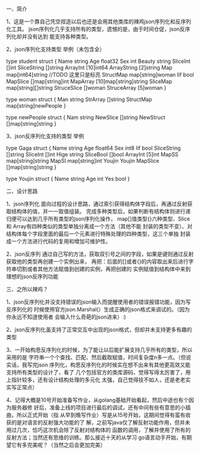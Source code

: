 一、简介

1、这是一个靠自己凭空捏造以后也还是会用其他类库的辣鸡json序列化和反序列化工具。
json序列化几乎支持所有的类型，遗憾的是，由于时间仓促，json反序列化却并没有达到
能支持各种类型。

2、json序列化支持类型 举例（未包含全）

type student struct {
	Name        string
	Age         float32
	Sex         int
	Beauty      string
	SliceInt    []int
	SliceString []string
	ArrayInt    [10]int64
	ArrayString [2]string
	Map         map[int64]string
	//TODO 这里只是标亮
	StructMap map[string]woman
	Iif       bool
	MapSlice  []map[string]int
	MapArray  [10]map[string]string
	SliceMap map[string][]string
	StruceSlice []woman
	StruceArray [5]woman
}

type woman struct {
	Man       string
	StrArray  []string
	StructMap map[string]newPeople
}

type newPeople struct {
	Nam       string
	NewSlice  []string
	NewStruct []map[string]string
}

3、json反序列化支持的类型 举例

type Gaga struct {
	Name        string
	Age         float64
	Sex         int8
	Iif         bool
	SliceString []string
	SliceInt    []int
	Hige        string
	SliceBool   []bool
	ArrayInt    [5]int
	MapSS       map[string]string
	MapSI       map[string]int
	Youjin      Youjin
	MapSlice    []map[string]string
}

type Youjin struct {
	Name string
	Age  int
	Yes  bool
}

二、设计思路

1、json序列化
面向过程的设计思路，通过索引获得结构体字段后，再通过反射获取结构体的值，并一一取值组装。
完成多种类型后，如果判断有结构体则进行递归便可以达到几乎所有类型的json序列化操作，
map[]值类型{}六种类型、Slice 和 Array有四种类似的类型单独分离成一个方法（其他不能
封装的类型不变）、对结构体每个字段里面的最后一个元素进行特殊处理的四种类型，这三个单独
封装成一个方法进行代码的复用和增加可维护性。

2、json反序列
通过自己写的方法，获取双引号之间的字段，如果是键则通过反射获取他的类型再创建一个实例出来，
再把：后面的[]或者{}的内容取出来后进行字符串切割或者其他方法赋值到创建的实例，再把创建的
实例赋值到结构体中来到理想的json反序列功能

三、之所以辣鸡？

1、json反序列化并没支持错误的json输入而提醒使用者的错误报错功能，因为写反序列化的
时候使用官方json.Marshal(）生成正确的json格式来调试的。（因为你永远不知道使用者
会输入什么奇葩的json进来）:)

2、json反序列化虽支持了正常交互中出现的json格式，但却并未支持更多有趣的类型

3、一开始构思反序列化的时候，为了能让以后能扩展支持几乎所有的类型，所以采用的是
字符串一个个查找、匹配、然后截取赋值，时间复杂度n多一点。（但说实话，我写完json
序列化，构思反序列化的时候实在想不出来有其他更高效又能支持所有类型的设计了，看了
几个包括官方的类库源码，觉得写得太厉害了，用上指针较多，还有设计结构处理的多元化
太强，自己觉得技不如人，还是老老实实写正常点）

4、记得大概是10号开始准备写作业，从golang基础开始看起，然后中途也有个因为服务器修
好后，准备上线的项目进行最后的调试，还有中间有些有意思的小插曲，所以正式开始（指
从早到晚写作业）写是从15号开始，这期间觉得有蛮有收获的是对语言的反射强大功能的了
解，之前写java仅了解反射功能作用，但并未用过几次，恰巧这次机会除了反射对结构体的
函数的调用，了解并使用了所有的反射方法；当然还有思维的训练。那么接近十天的从学习
go语言动手开始，有期望它有多完美呢？（当然之后会更加完美）
